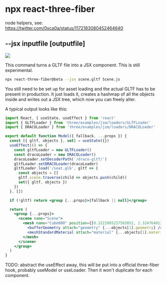 # npx react-three-fiber

node helpers, see: https://twitter.com/0xca0a/status/1172183080452464640

## --jsx inputfile [outputfile]

<img src="https://i.imgur.com/U4cWrNN.gif" />

This command turns a GLTF file into a JSX component. This is still experimental.

```bash
npx react-three-fiber@beta --jsx scene.gltf Scene.js
```

You still need to be set up for asset loading and the actual GLTF has to be present in production. It just loads it, creates a hashmap of all the objects inside and writes out a JSX tree, which now you can freely alter.

A typical output looks like this:

```jsx
import React, { useState, useEffect } from 'react'
import { GLTFLoader } from 'three/examples/jsm/loaders/GLTFLoader'
import { DRACOLoader } from 'three/examples/jsm/loaders/DRACOLoader'

export default function Model({ fallback, ...props }) {
  const [{ gltf, objects }, set] = useState({})
  useEffect(() => {
    const gltfLoader = new GLTFLoader()
    const dracoLoader = new DRACOLoader()
    dracoLoader.setDecoderPath('/draco-gltf/')
    gltfLoader.setDRACOLoader(dracoLoader)
    gltfLoader.load('/seat.glb', gltf => {
      const objects = []
      gltf.scene.traverse(child => objects.push(child))
      set({ gltf, objects })
    })
  }, [])

  if (!gltf) return <group {...props}>{fallback || null}</group>

  return (
    <group {...props}>
      <scene name="Scene">
        <mesh name="Cube000" position={[0.3222085237503052, 2.3247640132904053, 10.725556373596191]}>
          <bufferGeometry attach="geometry" {...objects[1].geometry} />
          <meshStandardMaterial attach="material" {...objects[1].material} name="sillones" />
        </mesh>
      </scene>
    </group>
  )
}
```

TODO: abstract the useEffect away, this will be put into a official three-fiber hook, probably useModel or useLoader. Then it won't duplicate for each component.
